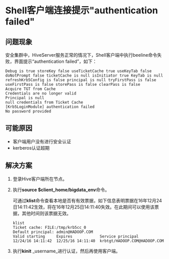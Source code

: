 # Shell客户端连接提示"authentication failed"<a name="ZH-CN_TOPIC_0207461510"></a>

## 问题现象<a name="zh-cn_topic_0167275617_s4062da02d4d340ed9dbd38c42c5a7475"></a>

安全集群中，HiveServer服务正常的情况下，Shell客户端中执行beeline命令失败，界面提示“authentication failed”，如下：

```
Debug is true storeKey false useTicketCache true useKeyTab false doNotPrompt false ticketCache is null isInitiator true KeyTab is null refreshKrb5Config is false principal is null tryFirstPass is false useFirstPass is false storePass is false clearPass is false 
Acquire TGT from Cache 
Credentials are no longer valid 
Principal is null 
null credentials from Ticket Cache 
[Krb5LoginModule] authentication failed
No password provided
```

## 可能原因<a name="zh-cn_topic_0167275617_sde58cdd386c74b8c940eb2114143b0a3"></a>

-   客户端用户没有进行安全认证
-   kerberos认证超期

## 解决方案<a name="zh-cn_topic_0167275617_sf8f53c018c784bab9ca84e6d32b5d35d"></a>

1.  登录Hive客户端所在节点。
2.  执行**source  $client\_home/bigdata\_env**命令。

    可通过**klist**命令查看本地是否有有效票据，如下信息表明票据在16年12月24日14:11:42生效，将在16年12月25日14:11:40失效。在此期间可以使用该票据，其他时间则该票据无效。

    ```
    klist
    Ticket cache: FILE:/tmp/krb5cc_0
    Default principal: admin@HADOOP.COM
    Valid starting     Expires            Service principal
    12/24/16 14:11:42  12/25/16 14:11:40  krbtgt/HADOOP.COM@HADOOP.COM
    ```

3.  执行**kinit** _username_进行认证，然后再使用客户端。

